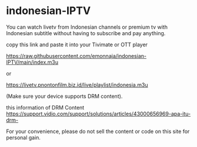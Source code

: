 # indonesian-IPTV

You can watch livetv from Indonesian channels or premium tv with Indonesian subtitle without having to subscribe and pay anything.

copy this link and paste it into your Tivimate or OTT player

https://raw.githubusercontent.com/emonnaja/indonesian-IPTV/main/index.m3u

or

https://livetv.pnontonfilm.biz.id/live/playlist/indonesia.m3u

(Make sure your device supports DRM content).

this information of DRM Content
https://support.vidio.com/support/solutions/articles/43000656969-apa-itu-drm-

For your convenience, please do not sell the content or code on this site for personal gain.
